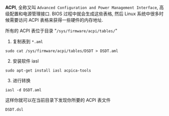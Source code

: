 
**ACPI**, 全称又叫 `Advanced Configuration and Power Management Interface`,  高级配置和电源管理接口. BIOS 过程中就会生成这些表格, 然后 Linux 系统中很多时候需要访问 ACPI 表格来获得一些硬件的内存地址.

所有的 ACPI 表位于目录 "`/sys/firmware/acpi/tables/`"

1. 复制表到 `*.aml`

`sudo cat /sys/firmware/acpi/tables/DSDT > DSDT.aml`

2. 安装软件 iasl

`sudo apt-get install iasl acpica-tools`

3. 进行转换

`iasl -d DSDT.aml`

这样你就可以在当前目录下发现你所要的 ACPI 表文件

`DSDT.dsl`



